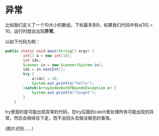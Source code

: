 ﻿# 异常

比如我们定义了一个10大小的数组，下标最多到9，如果我们代码中有a[10] = 10，运行时就会出现**异常**。

以如下代码为例：
````````````java
public static void main(String[] args) {
		int[] a = new int[10];
		int idx;
		Scanner in = new Scanner(System.in);
		idx = in.nextInt();
		try {
			a[idx] = 10;
			System.out.println("hello");
		}catch(ArrayIndexOutOfBoundsException e) {
			System.out.println("Caught");
		}
	}
``````````````
try里面的是可能出现异常的代码，在try后面的catch里处理所有可能出现的异常，然后会继续往下走，而不会回头去做没做完的事情。

(图片迟到……）






